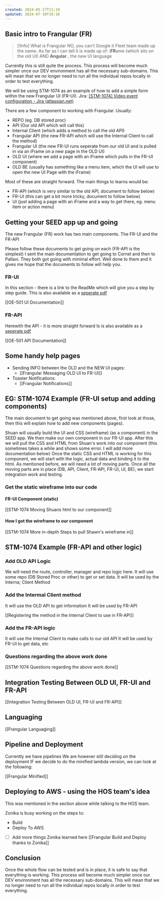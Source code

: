 ```yaml
---
created: 2024-05-17T11:19
updated: 2024-07-30T16:16
---
```

## Basic intro to Frangular (FR)


> [!Info] What is Frangular
> NO, you can't Google it
> Fleet team made up the name.
> As far as I can tell it is made up of:
> i**FR**ame (which sits on the old UI) AND
> **Angular** , the new UI language


Currently this is still quite the process.
This process will become much simpler once our DEV environment has all the necessary sub-domains.
This will mean that we no longer need to run all the individual repos locally in order to test everything.

We will be using STM-1074 as an example of how to add a simple form within the new Frangular UI (FR-UI).
Jira: [[STM-1074] Video event configuration - Jira (atlassian.net)](https://csojiramixtelematics.atlassian.net/browse/STM-1074 "https://csojiramixtelematics.atlassian.net/browse/stm-1074") 

There are a few component to working with Frangular.
Usually:
- REPO (eg. DB stored proc)
- API (Our old API which will call this)
- Internal Client (which adds a method to call the old API)
- Frangular API (the new FR-API which will use the Internal Client to call the method)
- Frangular UI (the new FR-UI runs seperate from our old UI and is pulled in via an iFrame on a new page in the OLD UI)
- OLD UI (where we add a page with an iFrame which pulls in the FR-UI component)
- OLD BE (usually has something like a menu item, which the UI will use to open the new UI Page with the iFrame)

Most of these are straight forward.
The main things to learns would be:
- FR-API (which is very similar to the old API, document to follow below)
- FR-UI (this can get a bit more tricky, document to follow below)
- UI (just adding a page with an iFrame and a way to get there, eg. menu item or action menu)

## Getting your SEED app up and going

The new Frangular (FR) work has two main components.
The FR-UI and
the FR-API

Please follow these documents to get going on each (FR-API is the simplest)
I sent the main documentation to get going to Cornel and then to Pallavi.
They both got going with minimal effort.
Well done to them and it gives me hope that the documents to follow will help you.

### FR-UI

In this section - there is a link to the ReadMe which will give you a step by step guide.
This is also available as a  [seperate pdf](https://mixtelematics-my.sharepoint.com/personal/marthinus_raath_mixtelematics_com/Documents/Microsoft%20Teams%20Chat%20Files/OE-501%20UI%20Documentation.pdf)

[[OE-501 UI Documentation]]

### FR-API

Herewith the API - it is more straight forward
Is is also available as a [seperate pdf](https://mixtelematics-my.sharepoint.com/personal/marthinus_raath_mixtelematics_com/Documents/Microsoft%20Teams%20Chat%20Files/OE-501%20API%20Documentation.pdf)

[[OE-501 API Documentation]]

## Some handy help pages

- Sending INFO between the OLD and the NEW UI pages: 
	- [[Frangular Messaging OLD UI to FR-UI]]
- Toaster Notifications: 
	- [[Frangular Notifications]]
 
## EG: STM-1074 Example (FR-UI setup and adding components)

The main document to get going was mentioned above, first look at those, then this will explain how to add new components (pages).

Shuan will usually build the UI and CSS (wireframe) (as a component) in the SEED app.
We then make our own component in our FR-UI app.
After this we will pull the CSS and HTML from Shuan's work into our component (this sometimes takes a while and shows some error. I will add more documentation below)
Once the static CSS and HTML is working for this component, we will start with the logic, actual data and binding it to the html.
As mentioned before, we will need a lot of moving parts.
Once all the moving parts are in place  (DB, API, Client, FR-API, FR-UI, UI, BE),  we start integration work and testing.

### Get the static wireframe into our code

#### FR-UI Component (static)

[[STM-1074 Moving Shuans html to our component]]

#### How I got the wireframe to our component

[[STM-1074 More in-depth Steps to pull Shawn's wireframe in]]


## STM-1074 Example (FR-API and other logic)

### Add OLD API Logic

We will need the route, controller, manager and repo logic here.
It will use some repo (DB Stored Proc or other) to get or set data.
It will be used by the Interna; Client Method

### Add the Intermal Client method

It will use the OLD API to get information
It will be used by FR-API

[[Registering the method in the Internal Client to use in FR-API]]

### Add the FR-API logic

It will use the Internal Client to make calls to our old API
It will be used by FR-UI to get data, etc

### Questions regarding the above work done

[[STM-1074 Questions regarding the above work done]]

## Integration Testing Between OLD UI, FR-UI and FR-API

[[Integration Testing Between OLD UI, FR-UI and FR-API]]

## Languaging

[[Frangular Languaging]]

## Pipeline and Deployment

Currently we have pipelines
We are however still deciding on the deployment
IF we decide to do the minified lambda version, we can look at the following:

[[Frangular Minified]]

## Deploying to AWS - using the HOS team's idea

This was mentioned in the section above while talking to the HOS team.

Zonika is busy working on the steps to:
- Build
- Deploy
To AWS

- [ ] Add more things Zonika learned here
[[Frangular Build and Deploy thanks to Zonika]]

## Conclusion

Once the whole flow can be tested and is in place, it is safe to say that everything is working.
This process will become much simpler once our DEV environment has all the necessary sub-domains.
This will mean that we no longer need to run all the individual repos locally in order to test everything.
